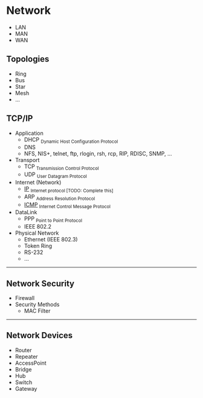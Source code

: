 # Network
- LAN
- MAN
- WAN
  
## Topologies
- Ring
- Bus
- Star
- Mesh
- ...

## TCP/IP

- Application
  - DHCP <sub>Dynamic Host Configuration Protocol</sub>
  - DNS
  - NFS, NIS+, telnet, ftp, rlogin, rsh, rcp, RIP, RDISC, SNMP, ...
- Transport
  - TCP <sub>Transmission Control Protocol</sub>
  - UDP <sub>User Datagram Protocol</sub>
- Internet (Network)
  - [IP](internet/README_IP.md) <sub>Internet protocol [TODO: Complete this]</sub>
  - ARP <sub>Address Resolution Protocol</sub>
  - [ICMP](internet/README_ICMP.md) <sub>Internet Control Message Protocol</sub>
- DataLink
  - PPP <sub>Point to Point Protocol</sub>
  - IEEE 802.2 
- Physical Network
  - Ethernet (IEEE 802.3) 
  - Token Ring
  - RS-232
  - ...

---
## Network Security
- Firewall
- Security Methods
  - MAC Filter

---
## Network Devices
- Router
- Repeater
- AccessPoint
- Bridge
- Hub
- Switch
- Gateway